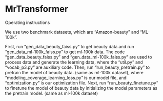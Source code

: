# MrTransformer

Operating instructions

We use two benchmark datasets, which are “Amazon-beauty” and “ML-100k”.

First, run “gen_data_beauty_faiss.py” to get beauty data and run “gen_data_ml-100k_faiss.py” to get ml-100k data. 
The code “gen_data_beauty_faiss.py” and “gen_data_ml-100k_faiss.py” are used to process data and generate the learning data, where the “util.py” and “vocab_p3.py” are auxiliary code.
Then, run “run_beauty_pretrain.py” to pretrain the model of beauty data. (same as ml-100k dataset), where “modeling_coverage_learning_loss.py” is our model file, and “optimization.py” is our optimization file.
Next, run “run_beauty_finetune.py” to finetune the model of beauty data by initializing the model parameters as the pretrain model. (same as ml-100k dataset)
